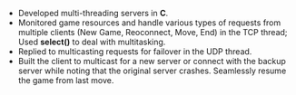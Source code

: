 - Developed multi-threading servers in **C**.
- Monitored game resources and handle various types of requests from multiple clients (New Game, Reoconnect, Move, End) in the TCP thread; Used **select()** to deal with multitasking.
- Replied to multicasting requests for failover in the UDP thread.
- Built the client to multicast for a new server or connect with the backup server while noting that the original server crashes. Seamlessly resume the game from last move.